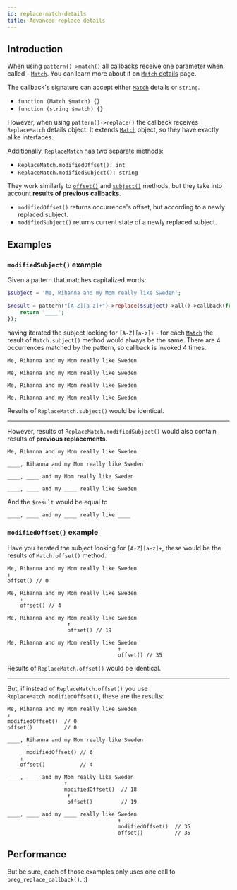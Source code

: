 ```yaml
---
id: replace-match-details
title: Advanced replace details
---
```


## Introduction

When using `pattern()->match()` all [callbacks](match-for-each.md) receive one parameter when called -
[`Match`](match-details.md). You can learn more about it on [`Match` details](match-details.md) page.

The callback's signature can accept either [`Match`](match-details.md) details or `string`.

- `function (Match $match) {}`
- `function (string $match) {}`

However, when using `pattern()->replace()` the callback receives `ReplaceMatch` details object. It extends [`Match`](match-details.md) object,
so they have exactly alike interfaces.

Additionally, `ReplaceMatch` has two separate methods:

- `ReplaceMatch.modifiedOffset(): int`
- `ReplaceMatch.modifiedSubject(): string`

They work similarly to [`offset()`](match-offsets.md) and [`subject()`](match-details.md#subject) methods, but they
take into account **results of previous callbacks**.

- `modifiedOffset()` returns occurrence's offset, but according to a newly replaced subject.
- `modifiedSubject()` returns current state of a newly replaced subject.

## Examples

### `modifiedSubject()` example

Given a pattern that matches capitalized words:

```php
$subject = 'Me, Rihanna and my Mom really like Sweden';

$result = pattern("[A-Z][a-z]+")->replace($subject)->all()->callback(function () {
    return '____';
});
```

having iterated the subject looking for `[A-Z][a-z]+` - for each [`Match`](match-offsets.md) the result of
`Match.subject()` method would always be the same. There are 4 occurrences matched by the pattern, so callback is
invoked 4 times.

```text
Me, Rihanna and my Mom really like Sweden
```

```text
Me, Rihanna and my Mom really like Sweden
```

```text
Me, Rihanna and my Mom really like Sweden
```

```text
Me, Rihanna and my Mom really like Sweden
```

Results of `ReplaceMatch.subject()` would be identical.

---

However, results of `ReplaceMatch.modifiedSubject()` would also contain results of **previous replacements**.

```text
Me, Rihanna and my Mom really like Sweden
```

```text
____, Rihanna and my Mom really like Sweden
```

```text
____, ____ and my Mom really like Sweden
```

```text
____, ____ and my ____ really like Sweden
```

And the `$result` would be equal to

```text
____, ____ and my ____ really like ____
```

### `modifiedOffset()` example

Have you iterated the subject looking for `[A-Z][a-z]+`, these would be the results of `Match.offset()` method.

```text
Me, Rihanna and my Mom really like Sweden
↑
offset() // 0
```

```text
Me, Rihanna and my Mom really like Sweden
    ↑
    offset() // 4
```

```text
Me, Rihanna and my Mom really like Sweden
                   ↑
                   offset() // 19
```

```text
Me, Rihanna and my Mom really like Sweden
                                   ↑
                                   offset() // 35
```

Results of `ReplaceMatch.offset()` would be identical.

---

But, if instead of `ReplaceMatch.offset()` you use `ReplaceMatch.modifiedOffset()`, these are the results:

```text
Me, Rihanna and my Mom really like Sweden
↑
modifiedOffset()  // 0
offset()          // 0
```

```text
____, Rihanna and my Mom really like Sweden
      ↑
      modifiedOffset() // 6
    ↑
    offset()           // 4
```

```text
____, ____ and my Mom really like Sweden
                  ↑
                  modifiedOffset()  // 18
                   ↑
                   offset()         // 19
```

```text
____, ____ and my ____ really like Sweden
                                   ↑
                                   modifiedOffset()  // 35
                                   offset()          // 35
```

## Performance

But be sure, each of those examples only uses one call to `preg_replace_callback()`. :)
